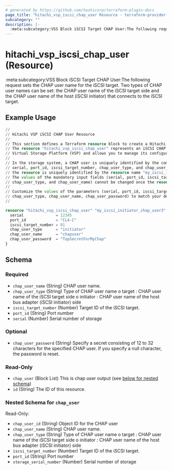 ```yaml
---
# generated by https://github.com/hashicorp/terraform-plugin-docs
page_title: "hitachi_vsp_iscsi_chap_user Resource - terraform-provider-hitachi"
subcategory: ""
description: |-
  :meta:subcategory:VSS Block iSCSI Target CHAP User:The following request sets the CHAP user name for the iSCSI target. Two types of CHAP user names can be set: the CHAP user name of the iSCSI target side and the CHAP user name of the host (iSCSI initiator) that connects to the iSCSI target.
---
```


# hitachi_vsp_iscsi_chap_user (Resource)

:meta:subcategory:VSS Block iSCSI Target CHAP User:The following request sets the CHAP user name for the iSCSI target. Two types of CHAP user names can be set: the CHAP user name of the iSCSI target side and the CHAP user name of the host (iSCSI initiator) that connects to the iSCSI target.

## Example Usage

```terraform
//
// Hitachi VSP iSCSI CHAP User Resource
//
// This section defines a Terraform resource block to create a Hitachi VSP iSCSI CHAP user.
// The resource "hitachi_vsp_iscsi_chap_user" represents an iSCSI CHAP user on a Hitachi
// Virtual Storage Platform (VSP) and allows you to manage its configuration using Terraform.
//
// In the storage system, a CHAP user is uniquely identified by the combination of the
// serial, port_id, iscsi_target_number, chap_user_type, and chap_user_name. In Terraform,
// the resource is uniquely identified by the resource name "my_iscsi_initiator_chap_user3".
// The values of the mandatory input fields (serial, port_id, iscsi_target_number,
// chap_user_type, and chap_user_name) cannot be changed once the resource has been created.
//
// Customize the values of the parameters (serial, port_id, iscsi_target_number,
// chap_user_type, chap_user_name, chap_user_password) to match your desired CHAP user configuration.
//

resource "hitachi_vsp_iscsi_chap_user" "my_iscsi_initiator_chap_user3" {
  serial              = 12345                
  port_id             = "CL4-C"              
  iscsi_target_number = 01                   
  chap_user_type      = "initiator"          
  chap_user_name      = "chapuser"           
  chap_user_password  = "TopSecretForMyChap" 
}
```

<!-- schema generated by tfplugindocs -->
## Schema

### Required

- `chap_user_name` (String) CHAP user name.
- `chap_user_type` (String) Type of CHAP user name
			o target : CHAP user name of the iSCSI target side
			o initiator : CHAP user name of the host bus adapter (iSCSI initiator) side
- `iscsi_target_number` (Number) Target ID of the iSCSI target.
- `port_id` (String) Port number
- `serial` (Number) Serial number of storage

### Optional

- `chap_user_password` (String) Specify a secret consisting of 12 to 32 characters for the specified CHAP user.
			If you specify a null character, the password is reset.

### Read-Only

- `chap_user` (Block List) This is chap user output (see [below for nested schema](#nestedblock--chap_user))
- `id` (String) The ID of this resource.

<a id="nestedblock--chap_user"></a>
### Nested Schema for `chap_user`

Read-Only:

- `chap_user_id` (String) Object ID for the CHAP user
- `chap_user_name` (String) CHAP user name.
- `chap_user_type` (String) Type of CHAP user name
		o target : CHAP user name of the iSCSI target side
		o initiator : CHAP user name of the host bus adapter (iSCSI initiator) side
- `iscsi_target_number` (Number) Target ID of the iSCSI target.
- `port_id` (String) Port number
- `storage_serial_number` (Number) Serial number of storage

